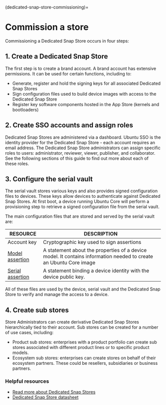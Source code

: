 (dedicated-snap-store-commissioning)=
# Commission a store

<!-- 
Status: Document is unfocused, and not compliant to a specific Diataxis quadrant
Rewrite: Rework into how-to
 -->

Commissioning a Dedicated Snap Store occurs in four steps:

## 1. Create a Dedicated Snap Store

The first step is to create a brand account. A brand account has extensive permissions. It can be used for certain functions, including to:

* Generate, register and hold the signing keys for all associated Dedicated Snap Stores
* Sign configuration files used to build device images with access to the Dedicated Snap Store
* Register key software components hosted in the App Store (kernels and bootloaders)

## 2. Create SSO accounts and assign roles

Dedicated Snap Stores are administered via a dashboard. Ubuntu SSO is the identity provider for the Dedicated Snap Store - each account requires an email address. The Dedicated Snap Store administrators can assign specific roles to users: administrator, reviewer, viewer, publisher, and collaborator. See the following sections of this guide to find out more about each of these roles.

## 3. Configure the serial vault

The serial vault stores various keys and also provides signed configuration files to devices. These keys allow devices to authenticate against Dedicated Snap Stores. At first boot, a device running Ubuntu Core will perform a provisioning step to retrieve a signed configuration file from the serial vault.

The main configuration files that are stored and served by the serial vault are:

|RESOURCE|DESCRIPTION|
| --- | --- |
|Account key|Cryptographic key used to sign assertions|
|[Model assertion](https://ubuntu.com/core/docs/reference/assertions/model)|A statement about the properties of a device model. It contains information needed to create an Ubuntu Core image|
|[Serial assertion](https://ubuntu.com/core/docs/reference/assertions/serial)|A statement binding a device identity with the device public key.|

All of these files are used by the device, serial vault and the Dedicated Snap Store to verify and manage the access to a device.

## 4. Create sub stores

Store Administrators can create derivative Dedicated Snap Stores hierarchically tied to their account. Sub stores can be created for a number of use cases, including:

* Product sub stores: enterprises with a product portfolio can create sub stores associated with different product lines or to specific product models.
* Ecosystem sub stores: enterprises can create stores on behalf of their ecosystem partners. These could be resellers, subsidiaries or business partners.

### Helpful resources

* [Read more about Dedicated Snap Stores](https://ubuntu.com/internet-of-things/appstore)
* [Dedicated Snap Store datasheet](https://assets.ubuntu.com/v1/d6d1d3fc-IoT+App+Store+Datasheet+v3.pdf)

